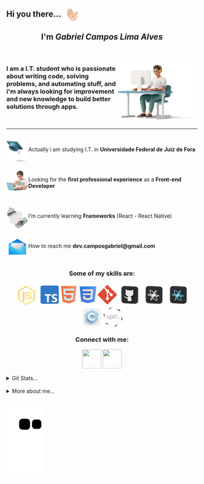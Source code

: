 <h2 align="left">Hi you there... <img align="center" width="50px" height="50px" src="./plus/Main/hello.gif" alt=""><br><p align="center">I'm <i>Gabriel Campos Lima Alves</i></p></h2>

<br>
<div>
<img width="210px" height="150px" align="right" src="./plus/Main/top.png" alt="">

<h3 align="left" > I am a I.T. student who is passionate about writing code, solving problems, and automating stuff, and i'm always looking for improvement and new knowledge to build better solutions through apps.</h3>
</div>
<br>
<hr>

<br>
<img align="left" src="./plus/Main/tip1.png" alt="" width="58px" height="55px"> <p>Actually i am studying I.T. in <b>Universidade Federal de Juiz de Fora</b></p>
<br>
<br>
<img align="left" src="./plus/Main/tip2.png" alt="" width="58px" height="55px"><p align="left">Looking for the <b>first professional experience</b> as a <b>Front-end Developer</b></p>
<br>
<br>
<img align="left" src="./plus/Main/tip3.png" alt="" width="58px" height="55px">
<p>I’m currently learning <b>Frameworks</b> (React - React Native)</p>
<br>
<br>
<img align="left" src="./plus/Main/tip4.png" alt="" width="58px" height="55px">
<p> How to reach me <b>dev.camposgabriel@gmail.com</b></p>
<br>


<div align="center">
<h3> Some of my skills are: </h3>
<img align="center" src="./plus\Languages\jss.png" alt="JavaScript" width="65px" height="60px" title="JavaScript">
<img align="center" src="./plus\Languages\typescript.png" alt="TypeScript" width="48px" height="48px" title="TypeScript">
<img align="center" src="./plus\Languages\html.png" alt="HTML" width="46px" height="50px" title="HTML">
<img align="center" src="./plus\Languages\css.png" alt="CSS" width="46px" height="46px" title="CSS">
<img align="center" src="./plus\Languages\gitg.png" alt="Git" width="50px" height="50px" title="Git">
<img align="center" src="./plus\Languages\git.png" alt="GitHub" width="60px" height="60px" title="GitHub">
<img align="center" src="./plus\Languages\react.png" alt="React" width="60px" height="60px" title="React">
<img align="center" src="./plus\Languages\reactN.png" alt="ReactNative" width="60px" height="60px" title="ReactNative">
<img align="center" src="./plus\Languages\cpp.png" alt="C++" width="55px" height="55px" title="C++">
<img align="center" src="./plus\Languages/nextjs.png" alt="Next.js" width="50px" height="55px" title="Next.js">

</div>

<div align="center">
<h3>Connect with me: </h3>
<a align="center" href="https://instagram.com/dev.camposg" target="_blank"><img align="center" src="./plus/Networks/ig.png" alt="" width="50px" height="50px"></a>
<a align="center" href="https://www.linkedin.com/in/gabriel-campos-lima-alves-947554249/" target="_blank"><img align="center" src="./plus/Networks/in.png" alt="" width="50px" height="50px"></a>
</div>



<br>

<details>
  <summary>Git Stats...</summary>
<br> 
<div align="center">
  <a href="https://github.com/CamposCodes">
    <img height="150em" src="https://github-readme-stats.vercel.app/api?username=CamposCodes&count_private=true&include_all_commits=true&show_icons=true&theme=dark&hide_border=false&show_owner=true"/>
    <img height="150em" src="https://github-readme-stats.vercel.app/api/top-langs/?username=CamposCodes&theme=dark&hide_border=false&&layout=compact"/>
  </a>
</div>
</details>

<br>
 
<div align="left">
<details>
  <summary>More about me...</summary>
  <p display="flex"><h5>Fun facts: I also produce <a href="https://www.youtube.com/channel/UCg8K-3VphWMQ4NsOvlYjF9g" target="_blank" > songs </a></h5> 
  </p>
</details>

<br>

![snake gif](https://github.com/CamposCodes/CamposCodes/blob/output/github-contribution-grid-snake.svg)




